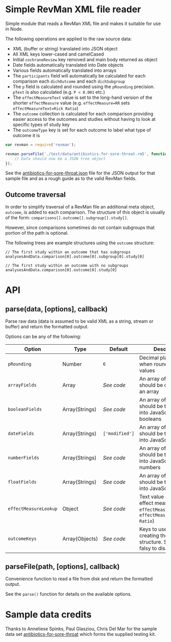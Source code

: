 Simple RevMan XML file reader
=============================
Simple module that reads a RevMan XML file and makes it suitable for use in Node.

The following operations are applied to the raw source data:

* XML (buffer or string) translated into JSON object
* All XML keys lower-cased and camelCased
* Initial `cochraneReview` key removed and main body returned as object
* Date fields automatically translated into Date objects
* Various fields automatically translated into arrays
* The `participants` field will automatically be calculated for each comparison each `dichOutcome` and each `dichSubgroup`
* The `p` field is calculated and rounded using the `pRounding` precision. `pText` is also calculated (e.g. `P < 0.001` etc.)
* The `effectMeasureText` value is set to the long-hand version of the shorter `effectMeasure` value (e.g. `effectMeasure=RR` sets `effectMeasureText=Rick Ratio`)
* The `outcome` collection is calculated for each comparison providing easier access to the outcomes and studies without having to look at specific types of study key
* The `outcomeType` key is set for each outcome to label what type of outcome it is


```javascript
var revman = require('revman');

revman.parseFile('./test/data/antibiotics-for-sore-throat.rm5', function(err, res) {
	// Data should now be a JSON tree object
});
```

See the [antibiotics-for-sore-throat.json](test/data/antibiotics-for-sore-throat.json) file for the JSON output for that sample file and as a rough guide as to the valid RevMan fields.


Outcome traversal
-----------------
In order to simplify traversal of a RevMan file an additional meta object, `outcome`, is added to each comparison. The structure of this object is usually of the form: `comparisons[].outcome[].subgroup[].study[]`.

However, since comparisons sometimes do not contain subgroups that portion of the path is optional.

The following trees are example structures using the `outcome` structure:

```
// The first study within an outcome that has subgroups
analysesAndData.comparison[0].outcome[0].subgroup[0].study[0]

// The first study within an outcome with no subgroups
analysesAndData.comparison[0].outcome[0].study[0]
```


API
===

parse(data, [options], callback)
------------------------------
Parse raw data (data is assumed to be valid XML as a string, stream or buffer) and return the formatted output.

Options can be any of the following:

| Option                | Type           | Default        | Description                                                                                           |
|-----------------------|----------------|----------------|-------------------------------------------------------------------------------------------------------|
| `pRounding`           | Number         | `6`            | Decimal place precision when rounding P values                                                        |
| `arrayFields`         | Array          | *See code*     | An array of fields that should be coerced into an array                                               |
| `booleanFields`       | Array(Strings) | *See code*     | An array of fields that should be translated into JavaScript booleans                                 |
| `dateFields`          | Array(Strings) | `['modified']` | An array of fields that should be translated into JavaScript dates                                    |
| `numberFields`        | Array(Strings) | *See code*     | An array of fields that should be translated into JavaScript numbers                                  |
| `floatFields`         | Array(Strings) | *See code*     | An array of fields that should be translated into JavaScript floats                                   |
| `effectMeasureLookup` | Object         | *See code*     | Text value of shorthand effect measures (e.g. `effectMeasure=RR` sets `effectMeasureText=Rick Ratio`) |
| `outcomeKeys`         | Array(Objects) | *See code*     | Keys to use when creating the `outcome` structure. Set this to falsy to disable                       |


parseFile(path, [options], callback)
------------------------------------
Convenience function to read a file from disk and return the formatted output.

See the `parse()` function for details on the available options.


Sample data credits
===================
Thanks to Anneliese Spinks, Paul Glasziou, Chris Del Mar for the sample data set [antibiotics-for-sore-throat](test/data/antibiotics-for-sore-throat.rm5) which forms the supplied testing kit.
